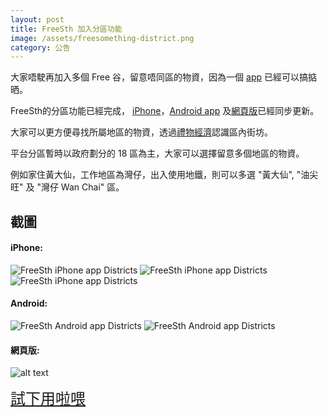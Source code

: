 ```yaml
---
layout: post
title: FreeSth 加入分區功能
image: /assets/freesomething-district.png
category: 公告
---
```


大家唔駛再加入多個 Free 谷，留意唔同區的物資，因為一個 [app](http://www.freesth.com/app.html) 已經可以搞掂晒。

FreeSth的分區功能已經完成， [iPhone](https://itunes.apple.com/us/app/freesth/id1073057388?mt=8)，[Android app](https://play.google.com/store/apps/details?id=com.freesth.com) 及[網頁版](https://www.freesth.com)已經同步更新。

大家可以更方便尋找所屬地區的物資，透過[禮物經濟](http://blog.freesth.com/gift-economy/)認識區內街坊。

平台分區暫時以政府劃分的 18 區為主，大家可以選擇留意多個地區的物資。

例如家住黃大仙，工作地區為灣仔，出入使用地鐵，則可以多選 "黃大仙", "油尖旺" 及 "灣仔 Wan Chai" 區。

## 截圖

#### iPhone:

<img src="/assets/iphone-districts1.png" alt="FreeSth iPhone app Districts" style="max-width: 350px;"/>
<img src="/assets/iphone-districts2.png" alt="FreeSth iPhone app Districts" style="max-width: 350px;"/>
<img src="/assets/iphone-districts3.png" alt="FreeSth iPhone app Districts" style="max-width: 350px;"/>

#### Android:

<img src="/assets/android-district.png" alt="FreeSth Android app Districts" style="max-width: 350px;"/>
<img src="/assets/android-district2.png" alt="FreeSth Android app Districts" style="max-width: 350px;"/>

#### 網頁版:

![alt text](/assets/web-district.png "FreeSth Website Districts")

<a style="font-size:24px;" href="http://www.freesth.com/app.html">試下用啦喂</a>